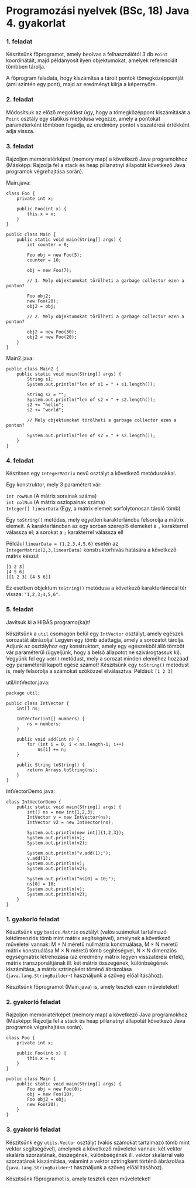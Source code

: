 # Programozási nyelvek (BSc, 18) Java 4. gyakorlat



### 1. feladat

Készítsünk főprogramot, amely beolvas a felhasználótól 3 db `Point`
koordinátáit, majd példányosít ilyen objektumokat, amelyek referenciáit
tömbben tárolja.

A főprogram feladata, hogy kiszámítsa a tárolt pontok
tömegközéppontját (ami szintén egy pont), majd az eredményt
kiírja a képernyőre.

### 2. feladat

Módosítsuk az előző megoldást úgy, hogy a tömegközéppont kiszámítását
a `Point` osztály egy statikus metódusa végezze, amely a pontokat
paraméterként tömbben fogadja, az eredmény pontot visszatérési értékként
adja vissza.

### 3. feladat

Rajzoljon memóriatérképet (memory map) a következő Java programokhoz
(Másképp: Rajzolja fel a stack és heap pillanatnyi állapotát következő
Java programok végrehajtása során).

Main.java:

~~~{.java}
class Foo {
    private int x;

    public Foo(int x) {
        this.x = x;
    }
}

public class Main {
    public static void main(String[] args) {
        int counter = 0;

        Foo obj = new Foo(5);
        counter = 10;

        obj = new Foo(7);

        // 1. Mely objektumokat törölheti a garbage collector ezen a ponton?

        Foo obj2;
        new Foo(20);
        obj2 = obj;

        // 2. Mely objektumokat törölheti a garbage collector ezen a ponton?

        obj2 = new Foo(30);
        obj2 = new Foo(20);
    }
}
~~~

Main2.java:

~~~{.java}
public class Main2 {
    public static void main(String[] args) {
        String s1;
        System.out.println("len of s1 = " + s1.length());

        String s2 = "";
        System.out.println("len of s2 = " + s2.length());
        s2 += "hello";
        s2 += "world";

        // Mely objektumokat törölheti a garbage collector ezen a ponton?

        System.out.println("len of s2 = " + s2.length());
    }
}
~~~

### 4. feladat

Készítsen egy `IntegerMatrix` nevű osztályt a következő metódusokkal.

Egy konstruktor, mely 3 paramétert vár:

`int rowNum` (A mátrix sorainak száma)  
`int colNum` (A mátrix oszlopainak száma)  
`Integer[] linearData` (Egy, a mátrix elemeit sorfolytonosan tároló tömb)

Egy `toString()` metódus, mely egyetlen karakterláncba felsorolja a
mátrix elemeit. A karakterláncban az egy sorban szereplő elemeket a `,`
karakterrel válassza el; a sorokat a `;` karakterrel válassza el!

Például `linearData = {1,2,3,4,5,6}` esetén az
`IntegerMatrix(2,3,linearData)` konstruktorhívás hatására a következő mátrix
készül:

```
[1 2 3]
[4 5 6]
[[1 2 3] [4 5 6]]
```

Ez esetben objektum `toString()` metódusa a következő karakterlánccal tér vissza:
`"1,2,3;4,5,6"`.

### 5. feladat

Javítsuk ki a HIBÁS programo(ka)t!

Készítsünk a `util` csomagon belül egy `IntVector` osztályt, amely
egészek sorozatát ábrázolja!
Legyen egy tömb adattagja, amely a sorozatot tárolja.
Adjunk az osztályhoz egy konstruktort, amely egy egészekből álló
tömböt vár paraméterül (ügyeljünk, hogy a belső állapotot
ne szivárogtassuk ki).
Vegyünk fel egy `add()` metódust, mely a sorozat minden eleméhez
hozzáad egy paraméterül kapott egész számot!
Készítsünk egy `toString()` metódust is, mely felsorolja a számokat
szóközzel elválasztva. Például: `[1 2 3]`	

util/IntVector.java:

~~~{.java}
package util;

public class IntVector {
    int[] ns;

    IntVector(int[] numbers) {
        ns = numbers;
    }

    public void add(int n) {
        for (int i = 0; i < ns.length-1; i++)
            ns[i] += n;
    }

    public String toString() {
        return Arrays.toString(ns);
    }
}
~~~

IntVectorDemo.java:

~~~{.java}
class IntVectorDemo {
    public static void main(String[] args) {
        int[] ns = new int{1,2,3};
        IntVector v = new IntVector(ns);
        IntVector v2 = new IntVector(ns);

        System.out.println(new int[]{1,2,3});
        System.out.println(v);
        System.out.println(v2);

        System.out.println("v.add(1);");
        v.add(1);
        System.out.println(v);
        System.out.println(v2);

        System.out.println("ns[0] = 10;");
        ns[0] = 10;             
        System.out.println(v);
        System.out.println(v2);
    }
}
~~~

### 1. gyakorló feladat

Készítsünk egy `basics.Matrix` osztályt (valós számokat tartalmazó
kétdimenziós tömb mint mátrix segítségével), amelynek a következő
műveletei vannak: M × N méretű nullmátrix konstruálása, M × N méretű
mátrix konstruálása M × N méretű tömb segítéségvel, N × N dimenziós
egységmátrix létrehozása (az eredmény mátrix legyen visszatérési érték),
mátrix transzponáltjának ill. két mátrix összegének, különbségének kiszámítása,
a mátrix sztringként történő ábrázolása (`java.lang.StringBuilder`-t használjunk
a szöveg előállításához).

Készítsünk főprogramot (Main.java) is, amely teszteli ezen műveleteket!

### 2. gyakorló feladat

Rajzoljon memóriatérképet (memory map) a következő Java programokhoz
(Másképp: Rajzolja fel a stack és heap pillanatnyi állapotát következő
Java programok végrehajtása során).

~~~{.java}
class Foo {
    private int x;

    public Foo(int x) {
        this.x = x;
    }
}

public class Main {
    public static void main(String[] args) {
        Foo obj = new Foo(0);
        obj = new Foo(10);
        Foo obj2 = obj;
        new Foo(20);
    }
}
~~~

### 3. gyakorló feladat

Készítsünk egy `utils.Vector` osztályt (valós számokat tartalmazó tömb
mint vektor segítségével), amelynek a következő műveletei vannak:
két vektor skaláris szorzatának, összegének, különbségének ill. vektor
skalárral való szorzatának kiszámítása, valamint a vektor sztringként történő
ábrázolása (`java.lang.StringBuilder`-t használjunk a szöveg előállításához).

Készítsünk főprogramot is, amely teszteli ezen műveleteket!


